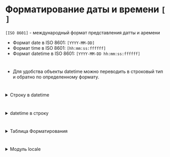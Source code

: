 # Форматирование даты и времени `[ ]`

`[ISO 8601]` - международный формат представления датты и аремени

  - Формат date в ISO 8601: `[YYYY-MM-DD]`
  - Формат time в ISO 8601: `[hh:mm:ss:ffffff]`
  - Формат datetime в ISO 8601: `[YYYY-MM-DD hh:mm:ss:ffffff]`
#
- Для удобства объекты datetime можно переводить в строковый тип и обратно по определенному формату.

#

<details>
  <summary>Строку в datetime</summary>
  
### `[datetime.strptime('str', 'format')]` - метод класса datetime, преобразует строку в объект datetime с использованием заданного формата.
- Какой разделитель в строке, такой должен быть и в методе
- По автомату метод strptime переводит дату-время к формату ISO 8601
```
from datetime import datetime

# Пример строки
date_string = '07/01/2024'

# Задаем формат строки
format_string = '%d/%m/%Y'

# Преобразуем строку в datetime
converted_datetime = datetime.strptime(date_string, format_string)

# Выводим результат
print("Преобразованный datetime:", converted_datetime)   # Преобразованный datetime: 2024-01-07 00:00:00
print(type(converted_datetime))                          # <class 'datetime.datetime'>
```
</details>

#

<details>
  <summary>datetime в строку</summary>
  
### `[my_datetime.strftime('formate')]` - метод объекта datetime, форматирует объект datetime в строку в соответствии с заданным форматом.
```
from datetime import datetime

# Создаем объект datetime
my_datetime = datetime(2024, 1, 7, 14, 30, 0)

# Форматируем datetime в строку
formatted_string = my_datetime.strftime('%Y-%m-%d %H:%M:%S')

# Выводим результат
print("Форматированная строка:", formatted_string)   # Форматированная строка: 2024-01-07 14:30:00
print(type(formatted_string))                        # <class 'str'>
```
</details>

#

<details>
  <summary>Таблица Форматирования</summary>

#
```
1) `[%a]` -
2) `[%A]` -
3) `[%w]` -
4) `[%d]` -
5) `[%b]` -
6) `[%B]` -
7) `[%m]` -
8) `[%y]` -
9) `[%Y]` -
10) `[%H]` -
11) `[%I]` -
12) `[%p]` -
13) `[%M]` -
14) `[%S]` -
15) `[%f]` -
16) `[%z]` -
17) `[%Z]` -
18) `[%j]` -
19) `[%U]` -
20) `[%W]` -
21) `[%c]` -
22) `[%x]` -
23) `[%X]` -
```
#
</details>

#

<details>
  <summary>Модуль locale</summary>

#
`[locale]` - устанавливает языковую локализацию
#
- Синтаксис:
```
import locale

# Для русской локализации
locale.setlocale(locale.LC_ALL, 'ru_RU.UTF-8')

# Для английской локализации
locale.setlocale(locale.LC_ALL, 'en_EN.UTF-8')
```
</details>











